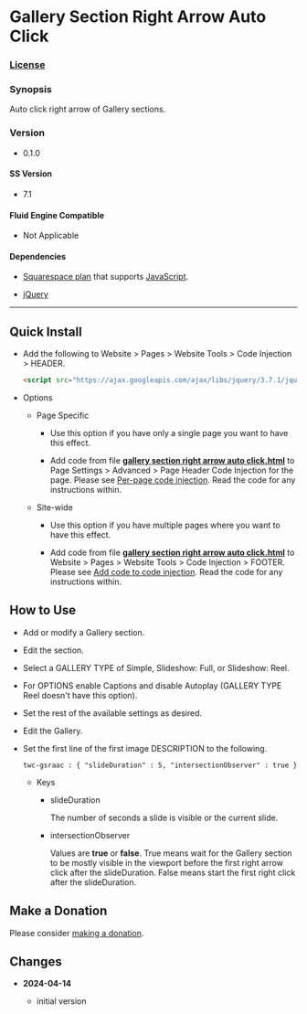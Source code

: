 # Gallery Section Right Arrow Auto Click

### [License][1]

### Synopsis

Auto click right arrow of Gallery sections.

### Version

  * 0.1.0

#### SS Version

  * 7.1

#### Fluid Engine Compatible

  * Not Applicable

#### Dependencies

  * [Squarespace plan][2] that supports [JavaScript][3].
  
  * [jQuery][4]

---

## Quick Install

* Add the following to Website > Pages > Website Tools > Code Injection >
  HEADER.
  
  ```html
  <script src="https://ajax.googleapis.com/ajax/libs/jquery/3.7.1/jquery.min.js"></script>
  ```
  
* Options

  * Page Specific
  
    * Use this option if you have only a single page you want to have this
      effect.
      
    * Add code from file **[gallery section right arrow auto click.html][5]** to
      Page Settings > Advanced > Page Header Code Injection for the page. Please
      see [Per-page code injection][6]. Read the code for any instructions
      within.
      
  * Site-wide
  
    * Use this option if you have multiple pages where you want to have this
      effect.
      
    * Add code from file **[gallery section right arrow auto click.html][5]** to
      Website > Pages > Website Tools > Code Injection > FOOTER. Please see [Add
      code to code injection][7]. Read the code for any instructions within.

## How to Use

  * Add or modify a Gallery section.
    
  * Edit the section.
    
  * Select a GALLERY TYPE of Simple, Slideshow: Full, or Slideshow: Reel.
    
  * For OPTIONS enable Captions and disable Autoplay (GALLERY TYPE Reel doesn't
    have this option).
    
  * Set the rest of the available settings as desired.
  
  * Edit the Gallery.
  
  * Set the first line of the first image DESCRIPTION to the following.
  
    ```text
    twc-gsraac : { "slideDuration" : 5, "intersectionObserver" : true }
    ```
    
    * Keys
      
      * slideDuration
        
        The number of seconds a slide is visible or the current slide.
        
      * intersectionObserver
        
        Values are **true** or **false**. True means wait for the Gallery
        section to be mostly visible in the viewport before the first right
        arrow click after the slideDuration. False means start the first right
        click after the slideDuration.

## Make a Donation

Please consider [making a donation][8].

## Changes

<!-- * **2021-08-15**
  
  * added kill upon user action
  * bumped version to 0.2d0
  -->
* **2024-04-14**
  
  * initial version

[1]: https://github.com/tomsWebConsulting/twcsl/blob/main/LICENSE.txt#L1
[2]: https://www.squarespace.com/pricing
[3]: https://en.wikipedia.org/wiki/JavaScript
[4]: https://jquery.com/
[5]: gallery%20section%20right%20arrow%20auto%20click.html#L1
[6]: https://support.squarespace.com/hc/en-us/articles/205815908-Using-code-injection#toc-per-page-code-injection
[7]: https://support.squarespace.com/hc/en-us/articles/205815908-Using-code-injection#toc-add-code-to-code-injection
[8]: https://github.com/tomsWebConsulting/twcsl#make-a-donation
